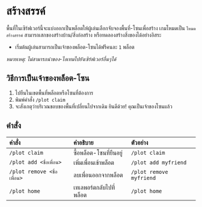 # สร้างสรรค์

พื้นที่ในเซิร์ฟเวอร์นี้จะแบ่งออกเป็นพล็อตให้ผู้เล่นเลือกจับจองพื้นที่-โซนเพื่อสร้าง เกมโหมดเป็น `โหมดสร้างสรรค์` สามารถเสกของสร้างบ้าน/สิ่งก่อสร้าง หรือทดลองสร้างสิ่งของได้อย่างอิสระ
- เริ่มต้นผู้เล่นสามารถเป็นเจ้าของพล็อต-โซนได้ฟรีคนละ `1` พล็อต

*หมายเหตุ: ไม่สามารถนำของ-ไอเทมไปยังเซิร์ฟเวอร์อื่นๆได้*

## วิธีการเป็นเจ้าของพล็อต-โซน 
1. ไปยืนในเขตพื้นที่พล็อตหรือโซนที่ต้องการ
2. พิมพ์คำสั่ง `/plot claim`
3. จะสังเกตุว่าบริเวณขอบของพื้นที่เปลี่ยนไปจากเดิม ยินดีด้วย! คุณเป็นเจ้าของโซนแล้ว

## คำสั่ง 
| คำสั่ง | คำอธิบาย | ตัวอย่าง |
| :-- | :-- | :-- |
| `/plot claim` | ซื้อพล็อต-โซนที่ยืนอยู่ | `/plot claim` |
| `/plot add <ชื่อเพื่อน>` | เพิ่มเพื่อนเข้าพล็อต | `/plot add myfriend` |
| `/plot remove <ชื่อเพื่อน>` | ลบเพื่อนออกจากพล็อต | `/plot remove myfriend` |
| `/plot home` | เทเลพอร์ตกลับไปที่พล็อต | `/plot home` |
